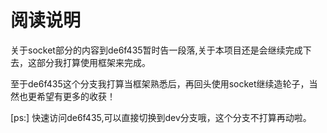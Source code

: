 # 阅读说明

关于socket部分的内容到de6f435暂时告一段落,关于本项目还是会继续完成下去，这部分我打算使用框架来完成。

至于de6f435这个分支我打算当框架熟悉后，再回头使用socket继续造轮子，当然也更希望有更多的收获！


[ps:]
快速访问de6f435,可以直接切换到dev分支哦，这个分支不打算再动啦。
